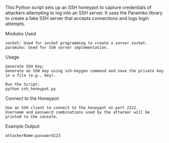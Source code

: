 This Python script sets up an SSH honeypot to capture credentials of attackers attempting to log into an SSH server. It uses the Paramiko library to create a fake SSH server that accepts connections and logs login attempts.

Modules Used

    socket: Used for socket programming to create a server socket.
    paramiko: Used for SSH server implementation.

Usage

    Generate SSH Key:
    Generate an SSH key using ssh-keygen command and save the private key in a file (e.g., key).

    Run the Script:
    python ssh_honeypot.py

Connect to the Honeypot:

    Use an SSH client to connect to the honeypot on port 2222.
    Username and password combinations used by the attacker will be printed to the console.

Example Output:

    attackerName:password123
